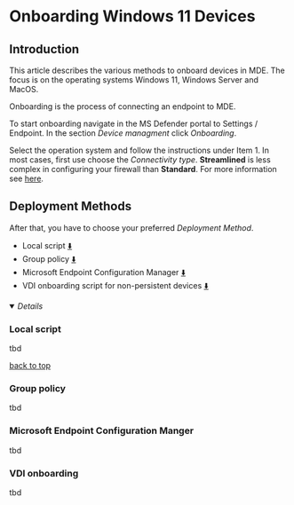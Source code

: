 # Onboarding Windows 11 Devices

## Introduction

This article describes the various methods to onboard devices in MDE. The focus is on the operating systems Windows 11, Windows Server and MacOS.

Onboarding is the process of connecting an endpoint to MDE.

To start onboarding navigate in the MS Defender portal to Settings / Endpoint. In the section _Device managment_ click _Onboarding_.

Select the operation system and follow the instructions under Item 1. In most cases, first use choose the _Connectivity type_. __Streamlined__ is less complex in configuring your firewall than __Standard__. For more information see [here](https://learn.microsoft.com/en-us/defender-endpoint/configure-device-connectivity).

## Deployment Methods

After that, you have to choose your preferred _Deployment Method_.

- Local script [:arrow_down:](#local-script)
- Group policy [:arrow_down:](#group-policy)
- Microsoft Endpoint Configuration Manager [:arrow_down:](#microsoft-endpoint-configuration-manger)
- VDI onboarding script for non-persistent devices [:arrow_down:](#vdi-onboarding)

<details open>
<summary><i>Details</i></summary>

### Local script

tbd

[back to top](#deployment-methods)

### Group policy

tbd

### Microsoft Endpoint Configuration Manger

tbd

### VDI onboarding

tbd

</details>
